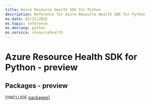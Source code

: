 ```yaml
---
title: Azure Resource Health SDK for Python
description: Reference for Azure Resource Health SDK for Python
ms.date: 02/12/2025
ms.topic: reference
ms.devlang: python
ms.service: resourcehealth
---
```

# Azure Resource Health SDK for Python - preview
## Packages - preview
[!INCLUDE [packages](resource-health-index.md)]